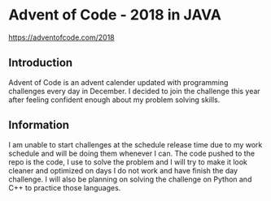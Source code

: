 # Advent of Code - 2018 in JAVA
https://adventofcode.com/2018

## Introduction
Advent of Code is an advent calender updated with programming challenges every day in December.
I decided to join the challenge this year after feeling confident enough about my problem solving skills.

## Information
I am unable to start challenges at the schedule release time due to my work schedule and will be doing them whenever I can. The
code pushed to the repo is the code, I use to solve the problem and I will try to make it look cleaner and optimized on days I 
do not work and have finish the day challenge. I will also be planning on solving the challenge on Python and C++ to practice 
those languages. 
